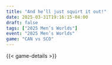 ```yaml
---
title: "And he’ll just squirt it out!"
date: 2025-03-31T19:16:15-04:00
draft: false
tags: ["2025 Men’s Worlds"]
event: "2025 Men’s Worlds"
game: "CAN vs SCO"
---
```

{{< game-details >}}
<!--more-->

